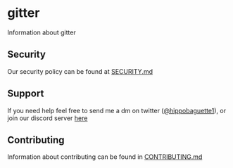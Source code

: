 # gitter
Information about gitter


## Security
Our security policy can be found at [SECURITY.md](https://github.com/gittercore/gitter/blob/main/SECURITY.md)

## Support
If you need help feel free to send me a dm on twitter ([@hippobaguette1](https://twitter.com/hippobaguette1)), or join our discord server [here](https://discord.gg/n7EQSvGPax)

## Contributing
Information about contributing can be found in [CONTRIBUTING.md](https://github.com/gittercore/gitter/blob/main/CONTRIBUTING.md)
